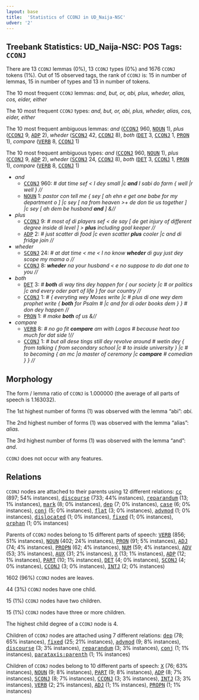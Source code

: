 ```yaml
---
layout: base
title:  'Statistics of CCONJ in UD_Naija-NSC'
udver: '2'
---
```


## Treebank Statistics: UD_Naija-NSC: POS Tags: `CCONJ`

There are 13 `CCONJ` lemmas (0%), 13 `CCONJ` types (0%) and 1676 `CCONJ` tokens (1%).
Out of 15 observed tags, the rank of `CCONJ` is: 15 in number of lemmas, 15 in number of types and 13 in number of tokens.

The 10 most frequent `CCONJ` lemmas: <em>and, but, or, abi, plus, wheder, alias, cos, eider, either</em>

The 10 most frequent `CCONJ` types:  <em>and, but, or, abi, plus, wheder, alias, cos, eider, either</em>

The 10 most frequent ambiguous lemmas: <em>and</em> (<tt><a href="pcm_nsc-pos-CCONJ.html">CCONJ</a></tt> 960, <tt><a href="pcm_nsc-pos-NOUN.html">NOUN</a></tt> 1), <em>plus</em> (<tt><a href="pcm_nsc-pos-CCONJ.html">CCONJ</a></tt> 9, <tt><a href="pcm_nsc-pos-ADP.html">ADP</a></tt> 2), <em>wheder</em> (<tt><a href="pcm_nsc-pos-SCONJ.html">SCONJ</a></tt> 42, <tt><a href="pcm_nsc-pos-CCONJ.html">CCONJ</a></tt> 8), <em>both</em> (<tt><a href="pcm_nsc-pos-DET.html">DET</a></tt> 3, <tt><a href="pcm_nsc-pos-CCONJ.html">CCONJ</a></tt> 1, <tt><a href="pcm_nsc-pos-PRON.html">PRON</a></tt> 1), <em>compare</em> (<tt><a href="pcm_nsc-pos-VERB.html">VERB</a></tt> 8, <tt><a href="pcm_nsc-pos-CCONJ.html">CCONJ</a></tt> 1)

The 10 most frequent ambiguous types:  <em>and</em> (<tt><a href="pcm_nsc-pos-CCONJ.html">CCONJ</a></tt> 960, <tt><a href="pcm_nsc-pos-NOUN.html">NOUN</a></tt> 1), <em>plus</em> (<tt><a href="pcm_nsc-pos-CCONJ.html">CCONJ</a></tt> 9, <tt><a href="pcm_nsc-pos-ADP.html">ADP</a></tt> 2), <em>wheder</em> (<tt><a href="pcm_nsc-pos-SCONJ.html">SCONJ</a></tt> 24, <tt><a href="pcm_nsc-pos-CCONJ.html">CCONJ</a></tt> 8), <em>both</em> (<tt><a href="pcm_nsc-pos-DET.html">DET</a></tt> 3, <tt><a href="pcm_nsc-pos-CCONJ.html">CCONJ</a></tt> 1, <tt><a href="pcm_nsc-pos-PRON.html">PRON</a></tt> 1), <em>compare</em> (<tt><a href="pcm_nsc-pos-VERB.html">VERB</a></tt> 8, <tt><a href="pcm_nsc-pos-CCONJ.html">CCONJ</a></tt> 1)


* <em>and</em>
  * <tt><a href="pcm_nsc-pos-CCONJ.html">CCONJ</a></tt> 960: <em># dat time sef < I dey small |c <b>and</b> I sabi do farm { well |r well } //</em>
  * <tt><a href="pcm_nsc-pos-NOUN.html">NOUN</a></tt> 1: <em>pastor con tell me { sey [ ah ehn e get one babe for my department o ] |c sey [ na from heaven >+ de don tie us together ] |c sey [ ah dem be husband <b>and</b> ] &//</em>
* <em>plus</em>
  * <tt><a href="pcm_nsc-pos-CCONJ.html">CCONJ</a></tt> 9: <em># most of di players sef < de say [ de get injury of different degree inside di level ] > <b>plus</b> including goal keeper //</em>
  * <tt><a href="pcm_nsc-pos-ADP.html">ADP</a></tt> 2: <em># just scatter di food |c even scatter <b>plus</b> cooler |c and di fridge join //</em>
* <em>wheder</em>
  * <tt><a href="pcm_nsc-pos-SCONJ.html">SCONJ</a></tt> 24: <em># at dat time < me < I no know <b>wheder</b> di guy just dey scope my mama o //</em>
  * <tt><a href="pcm_nsc-pos-CCONJ.html">CCONJ</a></tt> 8: <em><b>wheder</b> na your husband < e no suppose to do dat one to you //</em>
* <em>both</em>
  * <tt><a href="pcm_nsc-pos-DET.html">DET</a></tt> 3: <em># <b>both</b> di way tins dey happen for { our society |c # or politics |c and every oder part of life } for our country //</em>
  * <tt><a href="pcm_nsc-pos-CCONJ.html">CCONJ</a></tt> 1: <em># { everyting wey Moses write |c # plus di one wey dem prophet write { <b>both</b> for Psalm # |c and for di oder books dem } } # don dey happen //</em>
  * <tt><a href="pcm_nsc-pos-PRON.html">PRON</a></tt> 1: <em># make <b>both</b> of us &//</em>
* <em>compare</em>
  * <tt><a href="pcm_nsc-pos-VERB.html">VERB</a></tt> 8: <em># no go fit <b>compare</b> am with Lagos # because heat too much for dat side !//</em>
  * <tt><a href="pcm_nsc-pos-CCONJ.html">CCONJ</a></tt> 1: <em># but all dese tings still dey revolve around # wetin dey { from talking { from secondary school |c # to inside university } |c # to becoming { an mc |a master of ceremony |c <b>compare</b> # comedian } } //</em>

## Morphology

The form / lemma ratio of `CCONJ` is 1.000000 (the average of all parts of speech is 1.163032).

The 1st highest number of forms (1) was observed with the lemma “abi”: <em>abi</em>.

The 2nd highest number of forms (1) was observed with the lemma “alias”: <em>alias</em>.

The 3rd highest number of forms (1) was observed with the lemma “and”: <em>and</em>.

`CCONJ` does not occur with any features.


## Relations

`CCONJ` nodes are attached to their parents using 12 different relations: <tt><a href="pcm_nsc-dep-cc.html">cc</a></tt> (897; 54% instances), <tt><a href="pcm_nsc-dep-discourse.html">discourse</a></tt> (733; 44% instances), <tt><a href="pcm_nsc-dep-reparandum.html">reparandum</a></tt> (13; 1% instances), <tt><a href="pcm_nsc-dep-mark.html">mark</a></tt> (8; 0% instances), <tt><a href="pcm_nsc-dep-dep.html">dep</a></tt> (7; 0% instances), <tt><a href="pcm_nsc-dep-case.html">case</a></tt> (6; 0% instances), <tt><a href="pcm_nsc-dep-conj.html">conj</a></tt> (5; 0% instances), <tt><a href="pcm_nsc-dep-flat.html">flat</a></tt> (3; 0% instances), <tt><a href="pcm_nsc-dep-advmod.html">advmod</a></tt> (1; 0% instances), <tt><a href="pcm_nsc-dep-dislocated.html">dislocated</a></tt> (1; 0% instances), <tt><a href="pcm_nsc-dep-fixed.html">fixed</a></tt> (1; 0% instances), <tt><a href="pcm_nsc-dep-orphan.html">orphan</a></tt> (1; 0% instances)

Parents of `CCONJ` nodes belong to 15 different parts of speech: <tt><a href="pcm_nsc-pos-VERB.html">VERB</a></tt> (856; 51% instances), <tt><a href="pcm_nsc-pos-NOUN.html">NOUN</a></tt> (402; 24% instances), <tt><a href="pcm_nsc-pos-PRON.html">PRON</a></tt> (91; 5% instances), <tt><a href="pcm_nsc-pos-ADJ.html">ADJ</a></tt> (74; 4% instances), <tt><a href="pcm_nsc-pos-PROPN.html">PROPN</a></tt> (62; 4% instances), <tt><a href="pcm_nsc-pos-NUM.html">NUM</a></tt> (59; 4% instances), <tt><a href="pcm_nsc-pos-ADV.html">ADV</a></tt> (53; 3% instances), <tt><a href="pcm_nsc-pos-AUX.html">AUX</a></tt> (31; 2% instances), <tt><a href="pcm_nsc-pos-X.html">X</a></tt> (13; 1% instances), <tt><a href="pcm_nsc-pos-ADP.html">ADP</a></tt> (12; 1% instances), <tt><a href="pcm_nsc-pos-PART.html">PART</a></tt> (10; 1% instances), <tt><a href="pcm_nsc-pos-DET.html">DET</a></tt> (4; 0% instances), <tt><a href="pcm_nsc-pos-SCONJ.html">SCONJ</a></tt> (4; 0% instances), <tt><a href="pcm_nsc-pos-CCONJ.html">CCONJ</a></tt> (3; 0% instances), <tt><a href="pcm_nsc-pos-INTJ.html">INTJ</a></tt> (2; 0% instances)

1602 (96%) `CCONJ` nodes are leaves.

44 (3%) `CCONJ` nodes have one child.

15 (1%) `CCONJ` nodes have two children.

15 (1%) `CCONJ` nodes have three or more children.

The highest child degree of a `CCONJ` node is 4.

Children of `CCONJ` nodes are attached using 7 different relations: <tt><a href="pcm_nsc-dep-dep.html">dep</a></tt> (78; 65% instances), <tt><a href="pcm_nsc-dep-fixed.html">fixed</a></tt> (25; 21% instances), <tt><a href="pcm_nsc-dep-advmod.html">advmod</a></tt> (9; 8% instances), <tt><a href="pcm_nsc-dep-discourse.html">discourse</a></tt> (3; 3% instances), <tt><a href="pcm_nsc-dep-reparandum.html">reparandum</a></tt> (3; 3% instances), <tt><a href="pcm_nsc-dep-conj.html">conj</a></tt> (1; 1% instances), <tt><a href="pcm_nsc-dep-parataxis-parenth.html">parataxis:parenth</a></tt> (1; 1% instances)

Children of `CCONJ` nodes belong to 10 different parts of speech: <tt><a href="pcm_nsc-pos-X.html">X</a></tt> (76; 63% instances), <tt><a href="pcm_nsc-pos-NOUN.html">NOUN</a></tt> (9; 8% instances), <tt><a href="pcm_nsc-pos-PART.html">PART</a></tt> (9; 8% instances), <tt><a href="pcm_nsc-pos-ADP.html">ADP</a></tt> (8; 7% instances), <tt><a href="pcm_nsc-pos-SCONJ.html">SCONJ</a></tt> (8; 7% instances), <tt><a href="pcm_nsc-pos-CCONJ.html">CCONJ</a></tt> (3; 3% instances), <tt><a href="pcm_nsc-pos-INTJ.html">INTJ</a></tt> (3; 3% instances), <tt><a href="pcm_nsc-pos-VERB.html">VERB</a></tt> (2; 2% instances), <tt><a href="pcm_nsc-pos-ADJ.html">ADJ</a></tt> (1; 1% instances), <tt><a href="pcm_nsc-pos-PROPN.html">PROPN</a></tt> (1; 1% instances)

